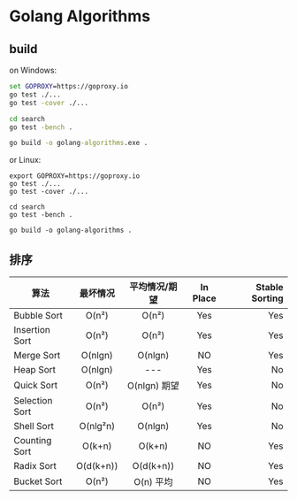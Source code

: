 # Golang Algorithms

## build

on Windows:

```cmd
set GOPROXY=https://goproxy.io
go test ./...
go test -cover ./...

cd search
go test -bench .

go build -o golang-algorithms.exe .
```

or Linux:

```shell
export GOPROXY=https://goproxy.io
go test ./...
go test -cover ./...

cd search
go test -bench .

go build -o golang-algorithms .
```

## 排序

| 算法             | 最坏情况       | 平均情况/期望  |  In Place     | Stable Sorting |
| ---------------- |:-------------:|:-------------:|:-------------:| --------------:|
| Bubble Sort      | O(n²)         | O(n²)         | Yes           | Yes            |
| Insertion Sort   | O(n²)         | O(n²)         | Yes           | Yes            |
| Merge Sort       | O(nlgn)       | O(nlgn)       | NO            | Yes            |
| Heap Sort        | O(nlgn)       | ---           | Yes           | No             |
| Quick Sort       | O(n²)         | O(nlgn) 期望   | Yes           | No             |
| Selection Sort   | O(n²)         | O(n²)         | Yes           | No             |
| Shell Sort       | O(nlg²n)      | O(nlgn)       | Yes           | No             |
| Counting Sort    | O(k+n)        | O(k+n)        | NO            | Yes            |
| Radix Sort       | O(d(k+n))     | O(d(k+n))     | NO            | Yes            |
| Bucket Sort      | O(n²)         | O(n) 平均      | NO            | Yes            |
